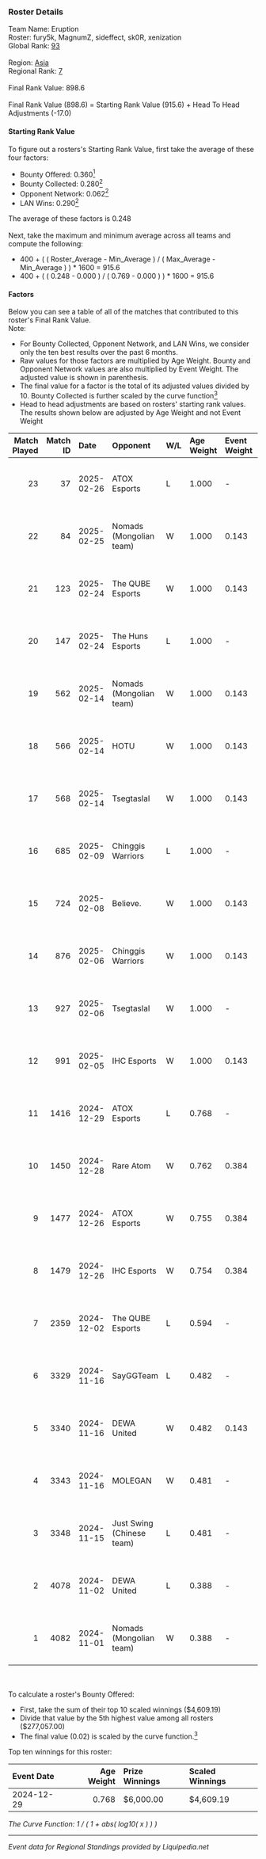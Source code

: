 ### Roster Details<br />
Team Name: Eruption<br />
Roster: fury5k, MagnumZ, sideffect, sk0R, xenization<br />
Global Rank: [93](../standings_global.md)<br />
<br />
Region: [Asia]( ../standings_asia.md)<br />
Regional Rank: [7]( ../standings_asia.md)<br />
<br />
Final Rank Value:  898.6<br />
<br />
Final Rank Value (898.6) = Starting Rank Value (915.6) + Head To Head Adjustments (-17.0)<br />

#### Starting Rank Value<br />
To figure out a rosters's Starting Rank Value, first take the average of these four factors:<br />
- Bounty Offered: 0.360[<sup>1</sup>](#table2)
- Bounty Collected: 0.280[<sup>2</sup>](#table1)
- Opponent Network: 0.062[<sup>2</sup>](#table1)
- LAN Wins: 0.290[<sup>2</sup>](#table1)

The average of these factors is 0.248<br />
<br />
Next, take the maximum and minimum average across all teams and compute the following:<br />
- 400 + ( ( Roster_Average - Min_Average ) / ( Max_Average - Min_Average ) ) * 1600 = 915.6
- 400 + ( ( 0.248 - 0.000 ) / ( 0.769 - 0.000 ) ) * 1600 = 915.6


#### Factors<br />
Below you can see a table of all of the matches that contributed to this roster's Final Rank Value.<br />
Note:<br />

- For Bounty Collected, Opponent Network, and LAN Wins, we consider only the ten best results over the past 6 months.
- Raw values for those factors are multiplied by Age Weight. Bounty and Opponent Network values are also multiplied by Event Weight. The adjusted value is shown in parenthesis.
- The final value for a factor is the total of its adjusted values divided by 10. Bounty Collected is further scaled by the curve function[<sup>3</sup>](#curveFunction)
- Head to head adjustments are based on rosters' starting rank values. The results shown below are adjusted by Age Weight and not Event Weight
<span id="table1"></span><br />


| Match Played | Match ID | Date       | Opponent                  | W/L | Age Weight | Event Weight | Bounty Collected | Opponent Network | LAN Wins  | H2H Adj. | Roster                                            |
| -: | -: | :- | :- | :- | :- | :- | :- | :- | :- | -: | :- |
|           23 |       37 | 2025-02-26 | ATOX Esports              | L   | 1.000      | -            | -                | -                | -         |    -8.09 | fury5k, MagnumZ, sideffect, sk0R, xenization      |
|           22 |       84 | 2025-02-25 | Nomads (Mongolian team)   | W   | 1.000      | 0.143        | 0.000 (0.000)    | 0.315 (0.045)    | 0 (0.000) |     4.52 | fury5k, MagnumZ, sideffect, sk0R, xenization      |
|           21 |      123 | 2025-02-24 | The QUBE Esports          | W   | 1.000      | 0.143        | 0.000 (0.000)    | -                | 0 (0.000) |     1.67 | fury5k, MagnumZ, sideffect, sk0R, xenization      |
|           20 |      147 | 2025-02-24 | The Huns Esports          | L   | 1.000      | -            | -                | -                | -         |   -15.42 | fury5k, MagnumZ, sideffect, sk0R, xenization      |
|           19 |      562 | 2025-02-14 | Nomads (Mongolian team)   | W   | 1.000      | 0.143        | 0.000 (0.000)    | 0.315 (0.045)    | 0 (0.000) |     3.43 | fury5k, MagnumZ, sideffect, sk0R, xenization      |
|           18 |      566 | 2025-02-14 | HOTU                      | W   | 1.000      | 0.143        | 0.004 (0.001)    | 0.785 (0.112)    | 0 (0.000) |     9.32 | fury5k, MagnumZ, sideffect, sk0R, xenization      |
|           17 |      568 | 2025-02-14 | Tsegtaslal                | W   | 1.000      | 0.143        | 0.000 (0.000)    | -                | 0 (0.000) |     1.79 | fury5k, MagnumZ, sideffect, sk0R, xenization      |
|           16 |      685 | 2025-02-09 | Chinggis Warriors         | L   | 1.000      | -            | -                | -                | -         |   -20.13 | fury5k, MagnumZ, sideffect, sk0R, xenization      |
|           15 |      724 | 2025-02-08 | Believe.                  | W   | 1.000      | 0.143        | -                | 0.194 (0.028)    | 0 (0.000) |     3.63 | fury5k, MagnumZ, sideffect, sk0R, xenization      |
|           14 |      876 | 2025-02-06 | Chinggis Warriors         | W   | 1.000      | 0.143        | 0.019 (0.003)    | 0.449 (0.064)    | 0 (0.000) |    10.40 | fury5k, MagnumZ, sideffect, sk0R, xenization      |
|           13 |      927 | 2025-02-06 | Tsegtaslal                | W   | 1.000      | -            | -                | -                | -         |     1.77 | fury5k, MagnumZ, sideffect, sk0R, xenization      |
|           12 |      991 | 2025-02-05 | IHC Esports               | W   | 1.000      | 0.143        | 0.003 (0.000)    | 0.157 (0.022)    | -         |     7.98 | fury5k, MagnumZ, sideffect, sk0R, xenization      |
|           11 |     1416 | 2024-12-29 | ATOX Esports              | L   | 0.768      | -            | -                | -                | -         |    -6.59 | fury5k, MagnumZ, sideffect, sk0R, xenization      |
|           10 |     1450 | 2024-12-28 | Rare Atom                 | W   | 0.762      | 0.384        | 0.008 (0.002)    | 0.342 (0.100)    | 1 (0.762) |    10.38 | fury5k, MagnumZ, sideffect, sk0R, xenization      |
|            9 |     1477 | 2024-12-26 | ATOX Esports              | W   | 0.755      | 0.384        | 0.069 (0.020)    | 0.525 (0.152)    | 1 (0.755) |    17.58 | fury5k, MagnumZ, sideffect, sk0R, xenization      |
|            8 |     1479 | 2024-12-26 | IHC Esports               | W   | 0.754      | 0.384        | 0.003 (0.001)    | 0.157 (0.045)    | 1 (0.754) |     7.20 | fury5k, MagnumZ, sideffect, sk0R, xenization      |
|            7 |     2359 | 2024-12-02 | The QUBE Esports          | L   | 0.594      | -            | -                | -                | -         |   -16.70 | fury5k, MagnumZ, seofly, tsukimi, xenization      |
|            6 |     3329 | 2024-11-16 | SayGGTeam                 | L   | 0.482      | -            | -                | -                | -         |   -10.98 | fury5k, MagnumZ, Tamiraarita, tsukimi, xenization |
|            5 |     3340 | 2024-11-16 | DEWA United               | W   | 0.482      | 0.143        | -                | 0.109 (0.007)    | -         |     2.06 | fury5k, MagnumZ, Tamiraarita, tsukimi, xenization |
|            4 |     3343 | 2024-11-16 | MOLEGAN                   | W   | 0.481      | -            | -                | -                | -         |     0.90 | fury5k, MagnumZ, Tamiraarita, tsukimi, xenization |
|            3 |     3348 | 2024-11-15 | Just Swing (Chinese team) | L   | 0.481      | -            | -                | -                | -         |   -11.51 | fury5k, MagnumZ, Tamiraarita, tsukimi, xenization |
|            2 |     4078 | 2024-11-02 | DEWA United               | L   | 0.388      | -            | -                | -                | -         |   -10.82 | Aapestt, MagnumZ, sk0R, tamir, xenization         |
|            1 |     4082 | 2024-11-01 | Nomads (Mongolian team)   | W   | 0.388      | -            | -                | -                | -         |     0.64 | Aapestt, MagnumZ, sk0R, tamir, xenization         |

<br />
<span id="table2"></span><br />
To calculate a roster's Bounty Offered:<br />

- First, take the sum of their top 10 scaled winnings ($4,609.19)
- Divide that value by the 5th highest value among all rosters ($277,057.00)
- The final value (0.02) is scaled by the curve function.[<sup>3</sup>](#curveFunction)

Top ten winnings for this roster:<br />

| Event Date | Age Weight | Prize Winnings | Scaled Winnings |
| :- | -: | :- | :- |
| 2024-12-29 |      0.768 | $6,000.00      | $4,609.19       |


<span id="curveFunction"></span>_The Curve Function: 1 / ( 1 + abs( log10( x ) ) )_<br />

---
_Event data for Regional Standings provided by Liquipedia.net_<br />
